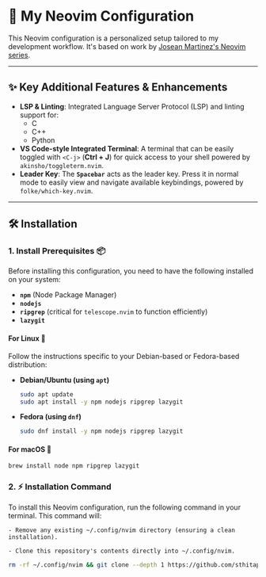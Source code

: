 # 🚀 My Neovim Configuration

This Neovim configuration is a personalized setup tailored to my development workflow. It's based on work by [Josean Martinez's Neovim series](https://www.youtube.com/watch?v=6pAG3BHurdM&ab_channel=JoseanMartinez).

---

## ✨ Key Additional Features & Enhancements

- **LSP & Linting**: Integrated Language Server Protocol (LSP) and linting support for:
  - C
  - C++
  - Python
- **VS Code-style Integrated Terminal**: A terminal that can be easily toggled with `<C-j>` (**Ctrl + J**) for quick access to your shell powered by `akinsho/toggleterm.nvim`.
- **Leader Key**: The **`Spacebar`** acts as the leader key. Press it in normal mode to easily view and navigate available keybindings, powered by `folke/which-key.nvim`.

---

## 🛠️ Installation

### 1. Install Prerequisites 📦

Before installing this configuration, you need to have the following installed on your system:

- **`npm`** (Node Package Manager)
- **`nodejs`**
- **`ripgrep`** (critical for `telescope.nvim` to function efficiently)
- **`lazygit`**

#### For Linux 🐧

Follow the instructions specific to your Debian-based or Fedora-based distribution:

- **Debian/Ubuntu (using `apt`)**

  ```bash
  sudo apt update
  sudo apt install -y npm nodejs ripgrep lazygit
  ```

- **Fedora (using `dnf`)**
  ```bash
  sudo dnf install -y npm nodejs ripgrep lazygit
  ```

#### For macOS 🍎

```bash
brew install node npm ripgrep lazygit
```

### 2. ⚡ Installation Command

To install this Neovim configuration, run the following command in your terminal. This command will:

    - Remove any existing ~/.config/nvim directory (ensuring a clean installation).

    - Clone this repository's contents directly into ~/.config/nvim.

```bash
rm -rf ~/.config/nvim && git clone --depth 1 https://github.com/sthitapati/nvim-config-folder.git ~/.config/nvim
```
